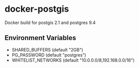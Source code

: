 # docker-postgis

Docker build for postgis 2.1 and postgres 9.4

## Environment Variables

- SHARED_BUFFERS (default "2GB")
- PG_PASSWORD (default "postgres")
- WHITELIST_NETWORKS (default "10.0.0.0/8,192.168.0.0/16")
